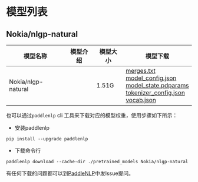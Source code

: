#  模型列表

## Nokia/nlgp-natural

| 模型名称 | 模型介绍 | 模型大小  | 模型下载 |
| --- | --- | --- | --- |
|Nokia/nlgp-natural|  | 1.51G | [merges.txt](https://bj.bcebos.com/paddlenlp/models/community/Nokia/nlgp-natural/merges.txt)<br>[model_config.json](https://bj.bcebos.com/paddlenlp/models/community/Nokia/nlgp-natural/model_config.json)<br>[model_state.pdparams](https://bj.bcebos.com/paddlenlp/models/community/Nokia/nlgp-natural/model_state.pdparams)<br>[tokenizer_config.json](https://bj.bcebos.com/paddlenlp/models/community/Nokia/nlgp-natural/tokenizer_config.json)<br>[vocab.json](https://bj.bcebos.com/paddlenlp/models/community/Nokia/nlgp-natural/vocab.json) |

也可以通过`paddlenlp` cli 工具来下载对应的模型权重，使用步骤如下所示：

* 安装paddlenlp

```shell
pip install --upgrade paddlenlp
```

* 下载命令行

```shell
paddlenlp download --cache-dir ./pretrained_models Nokia/nlgp-natural
```

有任何下载的问题都可以到[PaddleNLP](https://github.com/PaddlePaddle/PaddleNLP)中发Issue提问。